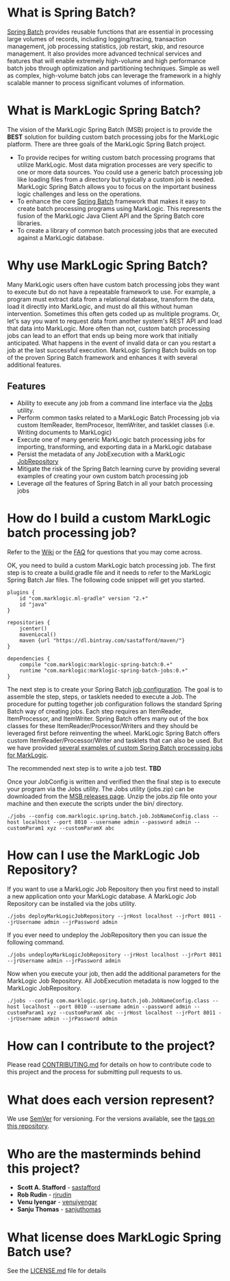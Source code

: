 # What is Spring Batch?

[Spring Batch](http://docs.spring.io/spring-batch/trunk/reference/html/) provides reusable functions that are essential in processing large volumes of records, including logging/tracing, transaction management, job processing statistics, job restart, skip, and resource management. It also provides more advanced technical services and features that will enable extremely high-volume and high performance batch jobs through optimization and partitioning techniques. Simple as well as complex, high-volume batch jobs can leverage the framework in a highly scalable manner to process significant volumes of information.

# What is MarkLogic Spring Batch?
The vision of the MarkLogic Spring Batch (MSB) project is to provide the **BEST** solution for building custom batch processing jobs for the MarkLogic platform.  There are three goals of the MarkLogic Spring Batch project.  

* To provide recipes for writing custom batch processing programs that utilize MarkLogic.  Most data migration processes are very specific to one or more data sources.  You could use a generic batch processing job like loading files from a directory but typically a custom job is needed.  MarkLogic Spring Batch allows you to focus on the important business logic challenges and less on the operations.  
* To enhance the core [Spring Batch](http://docs.spring.io/spring-batch/apidocs/) framework that makes it easy to create batch processing programs using MarkLogic.  This represents the fusion of the MarkLogic Java Client API and the Spring Batch core libraries.  
* To create a library of common batch processing jobs that are executed against a MarkLogic database.  

# Why use MarkLogic Spring Batch?
Many MarkLogic users often have custom batch processing jobs they want to execute but do not have a repeatable framework to use.  For example, a program must extract data from a relational database, transform the data, load it directly into MarkLogic, and must do all this without human intervention.  Sometimes this often gets coded up as mulitiple programs.  Or, let's say you want to request data from another system's REST API and load that data into MarkLogic.  More often than not, custom batch processing jobs can lead to an effort that ends up being more work that initially anticipated.  What happens in the event of invalid data or can you restart a job at the last successful execution.  MarkLogic Spring Batch builds on top of the proven Spring Batch framework and enhances it with several additional features.

## Features
* Ability to execute any job from a command line interface via the [Jobs]() utility.
* Perform common tasks related to a MarkLogic Batch Processing job via custom ItemReader, ItemProcesor, ItemWriter, and tasklet classes (i.e. Writing documents to MarkLogic)
* Execute one of many generic MarkLogic batch processing jobs for importing, transforming, and exporting data in a MarkLogic database
* Persist the metadata of any JobExecution with a MarkLogic [JobRepository](http://docs.spring.io/spring-batch/trunk/reference/html/domain.html#domainJobRepository)
* Mitigate the risk of the Spring Batch learning curve by providing several examples of creating your own custom batch processing job
* Leverage _all_ the features of Spring Batch in all your batch processing jobs 

# How do I build a custom MarkLogic batch processing job? 

Refer to the [Wiki](https://github.com/sastafford/marklogic-spring-batch/wiki) or the [FAQ](https://github.com/sastafford/marklogic-spring-batch/wiki/Frequently-Asked-Questions) for questions that you may come across.  

OK, you need to build a custom MarkLogic batch processing job. The first step is to create a build.gradle file and it needs to refer to the MarkLogic Spring Batch Jar files.  The following code snippet will get you started.    

```
plugins {
    id "com.marklogic.ml-gradle" version "2.+"
    id "java"
}

repositories {
    jcenter()
    mavenLocal()
    maven {url "https://dl.bintray.com/sastafford/maven/"}
}

dependencies {
    compile "com.marklogic:marklogic-spring-batch:0.+"
    runtime "com.marklogic:marklogic-spring-batch-jobs:0.+"
}
```

The next step is to create your Spring Batch [job configuration](http://docs.spring.io/spring-batch/reference/html/configureJob.html).  The goal is to assemble the step, steps, or tasklets needed to execute a Job.  The procedure for putting together job configuration follows the standard Spring Batch way of creating jobs.  Each step requires an ItemReader, ItemProcessor, and ItemWriter.  Spring Batch offers many out of the box classes for these ItemReader/Processor/Writers and they should be leveraged first before reinventing the wheel.  MarkLogic Spring Batch offers custom ItemReader/Processor/Writer and tasklets that can also be used.  But we have provided [several examples of custom Spring Batch processing jobs for MarkLogic](https://github.com/sastafford/marklogic-spring-batch/tree/master/examples).   

The recommended next step is to write a job test.  **TBD**  

Once your JobConfig is written and verified then the final step is to execute your program via the Jobs utility.  The Jobs utility (jobs.zip) can be downloaded from the [MSB releases page](https://github.com/sastafford/marklogic-spring-batch/releases).  Unzip the jobs.zip file onto your machine and then execute the scripts under the bin/ directory.     

```
./jobs --config com.marklogic.spring.batch.job.JobNameConfig.class --host localhost --port 8010 --username admin --password admin --customParam1 xyz --customParamX abc
```

# How can I use the MarkLogic Job Repository?
If you want to use a MarkLogic Job Repository then you first need to install a new application onto your MarkLogic database.  A MarkLogic Job Repository can be installed via the jobs utility.  

```
./jobs deployMarkLogicJobRepository --jrHost localhost --jrPort 8011 --jrUsername admin --jrPassword admin
```

If you ever need to undeploy the JobRepository then you can issue the following command.

```
./jobs undeployMarkLogicJobRepository --jrHost localhost --jrPort 8011 --jrUsername admin --jrPassword admin
```

Now when you execute your job, then add the additional parameters for the MarkLogic Job Repository.  All JobExecution metadata is now logged to the MarkLogic JobRepository.  

```
./jobs --config com.marklogic.spring.batch.job.JobNameConfig.class --host localhost --port 8010 --username admin --password admin --customParam1 xyz --customParamX abc --jrHost localhost --jrPort 8011 --jrUsername admin --jrPassword admin
```

# How can I contribute to the project?

Please read [CONTRIBUTING.md](CONTRIBUTING.md) for details on how to contribute code to this project and the process for submitting pull requests to us.

# What does each version represent? 

We use [SemVer](http://semver.org/) for versioning. For the versions available, see the [tags on this repository](https://github.com/your/project/tags). 

# Who are the masterminds behind this project?

* **Scott A. Stafford** - [sastafford](https://github.com/sastafford)
* **Rob Rudin** - [rjrudin](https://github.com/rjrudin)
* **Venu Iyengar** - [venuiyengar](https://github.com/iyengar)
* **Sanju Thomas** - [sanjuthomas](https://github.com/sanjuthomas)

# What license does MarkLogic Spring Batch use?

See the [LICENSE.md](LICENSE.md) file for details
